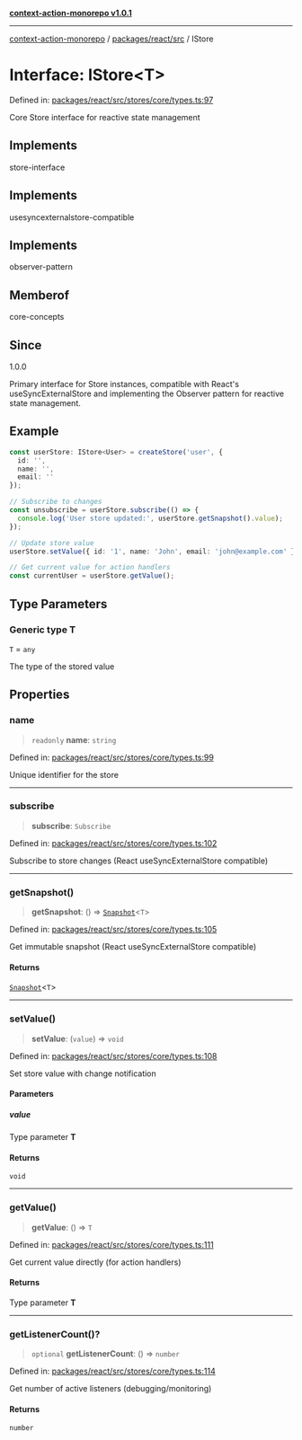 [**context-action-monorepo v1.0.1**](../../../../README.md)

***

[context-action-monorepo](../../../../README.md) / [packages/react/src](../README.md) / IStore

# Interface: IStore\<T\>

Defined in: [packages/react/src/stores/core/types.ts:97](https://github.com/mineclover/context-action/blob/08bf17d6ec1c09cfe0ffb9710189395df90c9772/packages/react/src/stores/core/types.ts#L97)

Core Store interface for reactive state management

## Implements

store-interface

## Implements

usesyncexternalstore-compatible

## Implements

observer-pattern

## Memberof

core-concepts

## Since

1.0.0

Primary interface for Store instances, compatible with React's useSyncExternalStore
and implementing the Observer pattern for reactive state management.

## Example

```typescript
const userStore: IStore<User> = createStore('user', { 
  id: '', 
  name: '', 
  email: '' 
});

// Subscribe to changes
const unsubscribe = userStore.subscribe(() => {
  console.log('User store updated:', userStore.getSnapshot().value);
});

// Update store value
userStore.setValue({ id: '1', name: 'John', email: 'john@example.com' });

// Get current value for action handlers
const currentUser = userStore.getValue();
```

## Type Parameters

### Generic type T

`T` = `any`

The type of the stored value

## Properties

### name

> `readonly` **name**: `string`

Defined in: [packages/react/src/stores/core/types.ts:99](https://github.com/mineclover/context-action/blob/08bf17d6ec1c09cfe0ffb9710189395df90c9772/packages/react/src/stores/core/types.ts#L99)

Unique identifier for the store

***

### subscribe

> **subscribe**: `Subscribe`

Defined in: [packages/react/src/stores/core/types.ts:102](https://github.com/mineclover/context-action/blob/08bf17d6ec1c09cfe0ffb9710189395df90c9772/packages/react/src/stores/core/types.ts#L102)

Subscribe to store changes (React useSyncExternalStore compatible)

***

### getSnapshot()

> **getSnapshot**: () => [`Snapshot`](Snapshot.md)&lt;`T`&gt;

Defined in: [packages/react/src/stores/core/types.ts:105](https://github.com/mineclover/context-action/blob/08bf17d6ec1c09cfe0ffb9710189395df90c9772/packages/react/src/stores/core/types.ts#L105)

Get immutable snapshot (React useSyncExternalStore compatible)

#### Returns

[`Snapshot`](Snapshot.md)&lt;`T`&gt;

***

### setValue()

> **setValue**: (`value`) => `void`

Defined in: [packages/react/src/stores/core/types.ts:108](https://github.com/mineclover/context-action/blob/08bf17d6ec1c09cfe0ffb9710189395df90c9772/packages/react/src/stores/core/types.ts#L108)

Set store value with change notification

#### Parameters

##### value

Type parameter **T**

#### Returns

`void`

***

### getValue()

> **getValue**: () => `T`

Defined in: [packages/react/src/stores/core/types.ts:111](https://github.com/mineclover/context-action/blob/08bf17d6ec1c09cfe0ffb9710189395df90c9772/packages/react/src/stores/core/types.ts#L111)

Get current value directly (for action handlers)

#### Returns

Type parameter **T**

***

### getListenerCount()?

> `optional` **getListenerCount**: () => `number`

Defined in: [packages/react/src/stores/core/types.ts:114](https://github.com/mineclover/context-action/blob/08bf17d6ec1c09cfe0ffb9710189395df90c9772/packages/react/src/stores/core/types.ts#L114)

Get number of active listeners (debugging/monitoring)

#### Returns

`number`

